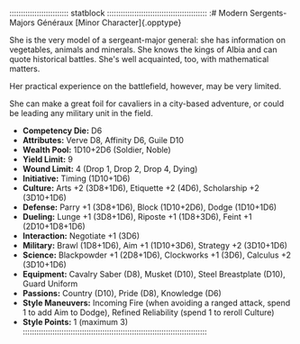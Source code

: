 :::::::::::::::::::::::::: statblock ::::::::::::::::::::::::::::::::::::::::::::
:# Modern Sergents-Majors Généraux
[Minor Character]{.opptype}

She is the very model of a sergeant-major general: she has
information on vegetables, animals and minerals. She knows the kings of
Albia and can quote historical battles. She's well acquainted, too, with
mathematical matters. 

Her practical experience on the battlefield, however, may be very
limited.

She can make a great foil for cavaliers in a city-based adventure, or
could be leading any military unit in the field.

- **Competency Die:** D6
- **Attributes:** Verve D8, Affinity D6, Guile D10
- **Wealth Pool:** 1D10+2D6 (Soldier, Noble)
- **Yield Limit:** 9
- **Wound Limit:** 4 (Drop 1, Drop 2, Drop 4, Dying)
- **Initiative:** Timing (1D10+1D6)
- **Culture:** Arts +2 (3D8+1D6), Etiquette +2 (4D6), Scholarship +2 (3D10+1D6)
- **Defense:** Parry +1 (3D8+1D6), Block (1D10+2D6), Dodge (1D10+1D6)
- **Dueling:** Lunge +1 (3D8+1D6), Riposte +1 (1D8+3D6), Feint +1 (2D10+1D8+1D6)
- **Interaction:** Negotiate +1 (3D6)
- **Military:** Brawl (1D8+1D6), Aim +1 (1D10+3D6), Strategy +2 (3D10+1D6)
- **Science:** Blackpowder +1 (2D8+1D6), Clockworks +1 (3D6), Calculus +2 (3D10+1D6)
- **Equipment:** Cavalry Saber (D8), Musket (D10), Steel Breastplate (D10), Guard Uniform
- **Passions:** Country (D10), Pride (D8), Knowledge (D6)
- **Style Maneuvers:** Incoming Fire (when avoiding a ranged attack, spend 1 to add Aim to Dodge), Refined Reliability (spend 1 to reroll Culture)
- **Style Points:** 1 (maximum 3)
:::::::::::::::::::::::::::::::::::::::::::::::::::::::::::::::::::::::::::::::::
